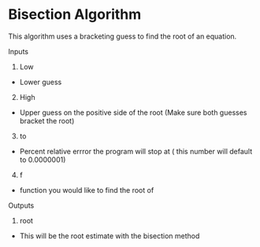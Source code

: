 # Bisection Algorithm
This algorithm uses a bracketing guess to find the root of an equation. 


Inputs 

1. Low
* Lower guess 
2. High 
* Upper guess on the positive side of the root (Make sure both guesses bracket the root) 
3.  to
* Percent  relative errror the program will stop at  ( this number will default to 0.0000001) 
4. f
* function you would like to find the root of 


Outputs 
1. root 
* This will be the root estimate with the bisection method 
